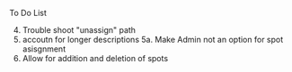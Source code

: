 To Do List

4. Trouble shoot "unassign" path
5. accoutn for longer descriptions
5a. Make Admin not an option for spot asisgnment
6. Allow for addition and deletion of spots
